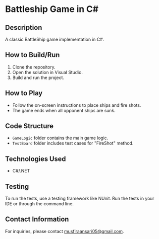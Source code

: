 # Battleship Game in C#


## Description
A classic BattleShip game implementation in C#.

## How to Build/Run
1. Clone the repository.
2. Open the solution in Visual Studio.
3. Build and run the project.

## How to Play
- Follow the on-screen instructions to place ships and fire shots.
- The game ends when all opponent ships are sunk.

## Code Structure
- `GameLogic` folder contains the main game logic.
- `TestBoard` folder includes test cases for "FireShot" method.

## Technologies Used
- C#/.NET

## Testing
To run the tests, use a testing framework like NUnit. Run the tests in your IDE or through the command line.

## Contact Information
For inquiries, please contact musfiraansari05@gmail.com.
